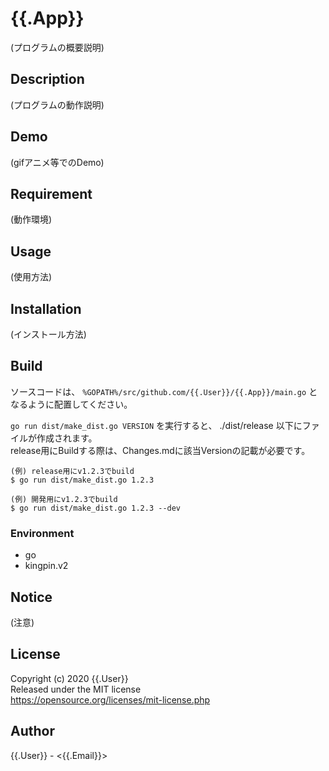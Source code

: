 # {{.App}}

(プログラムの概要説明)

## Description

(プログラムの動作説明)

## Demo

(gifアニメ等でのDemo)

## Requirement

(動作環境)

## Usage

(使用方法)

## Installation

(インストール方法)

## Build

ソースコードは、 `%GOPATH%/src/github.com/{{.User}}/{{.App}}/main.go` となるように配置してください。  

`go run dist/make_dist.go VERSION` を実行すると、 ./dist/release 以下にファイルが作成されます。  
release用にBuildする際は、Changes.mdに該当Versionの記載が必要です。  

    (例) release用にv1.2.3でbuild
    $ go run dist/make_dist.go 1.2.3

    (例) 開発用にv1.2.3でbuild
    $ go run dist/make_dist.go 1.2.3 --dev

### Environment

* go
* kingpin.v2

## Notice

(注意)

## License

Copyright (c) 2020 {{.User}}  
Released under the MIT license  
https://opensource.org/licenses/mit-license.php  

## Author

{{.User}} - <{{.Email}}>
